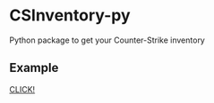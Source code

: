 # CSInventory-py
Python package to get your Counter-Strike inventory

## Example
[CLICK!](https://github.com/Bmbus/csinventory-py/tree/master/examples)